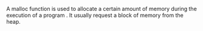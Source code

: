 A malloc function is used to allocate a certain amount of memory during the execution of a program . It usually request a block of memory from the heap.
